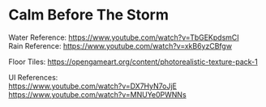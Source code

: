 # Calm Before The Storm

Water Reference: https://www.youtube.com/watch?v=TbGEKpdsmCI  
Rain Reference: https://www.youtube.com/watch?v=xkB6yzCBfgw

Floor Tiles: https://opengameart.org/content/photorealistic-texture-pack-1

UI References:  
https://www.youtube.com/watch?v=DX7HyN7oJjE  
https://www.youtube.com/watch?v=MNUYe0PWNNs